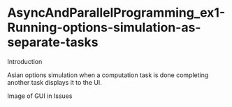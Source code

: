 # AsyncAndParallelProgramming_ex1-Running-options-simulation-as-separate-tasks
Introduction

Asian options simulation when a computation task is done completing another task displays it to the UI.

Image of GUI in Issues
